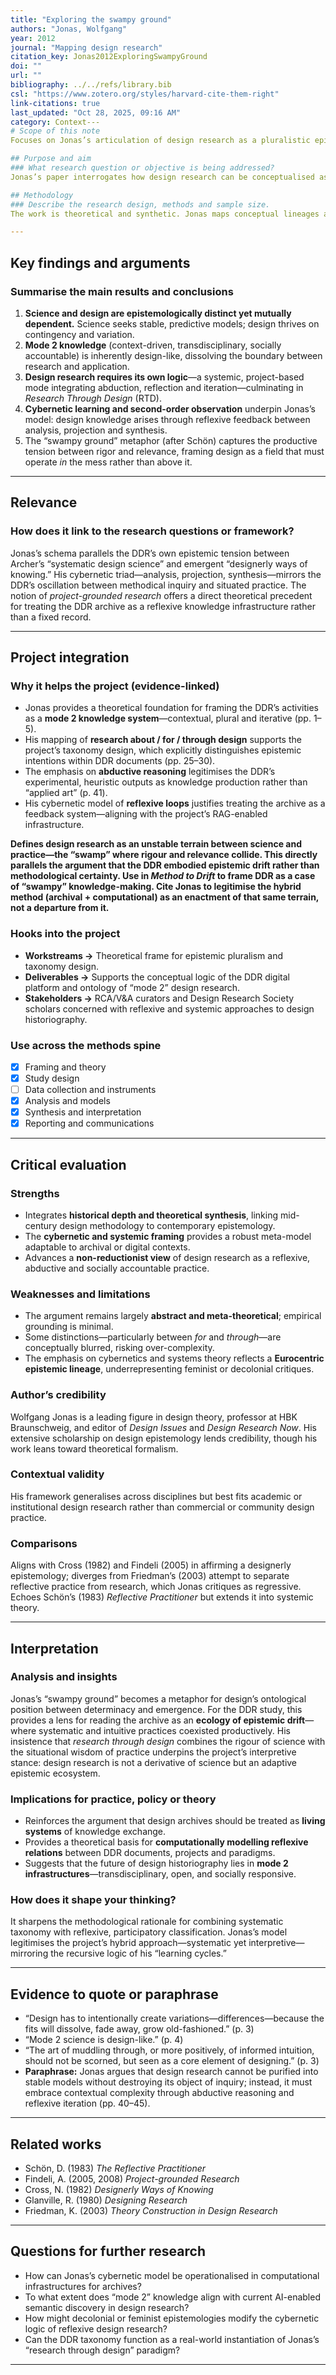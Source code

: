 ```yaml
---
title: "Exploring the swampy ground"
authors: "Jonas, Wolfgang"
year: 2012
journal: "Mapping design research"
citation_key: Jonas2012ExploringSwampyGround
doi: ""
url: ""
bibliography: ../../refs/library.bib
csl: "https://www.zotero.org/styles/harvard-cite-them-right"
link-citations: true
last_updated: "Oct 28, 2025, 09:16 AM"
category: Context---
# Scope of this note
Focuses on Jonas’s articulation of design research as a pluralistic epistemology, navigating between scientific rigour and designerly relevance. It connects directly to the DDR’s epistemic drift (1965–85) and supports the project’s taxonomy-led analysis of pluralism, reflexivity, and “designerly knowing.”

## Purpose and aim
### What research question or objective is being addressed?
Jonas’s paper interrogates how design research can be conceptualised as a distinct epistemological field rather than a derivative of science or art. He asks whether design research possesses its own “logic” of inquiry—what he calls a *clustering logic*—capable of integrating systematic and intuitive modes of knowledge. The objective is to clarify the structure of design research and to establish a framework for reconciling rigor (scientific) and relevance (designerly practice) in a single paradigm.

## Methodology
### Describe the research design, methods and sample size.
The work is theoretical and synthetic. Jonas maps conceptual lineages across key texts from the 1940s to 2000s (Weaver, Simon, Archer, Cross, Findeli, Schön, and Glanville), treating them as nodes in an evolving network. His method is a form of meta-theoretical cartography—constructing, testing and revising conceptual models that explain how design research produces knowledge. Rather than empirical data, the “evidence” lies in the comparative logic of frameworks (scientific, designerly, cybernetic, and transdisciplinary).  

---
```


## Key findings and arguments
### Summarise the main results and conclusions
1. **Science and design are epistemologically distinct yet mutually dependent.** Science seeks stable, predictive models; design thrives on contingency and variation.  
2. **Mode 2 knowledge** (context-driven, transdisciplinary, socially accountable) is inherently design-like, dissolving the boundary between research and application.  
3. **Design research requires its own logic**—a systemic, project-based mode integrating abduction, reflection and iteration—culminating in *Research Through Design* (RTD).  
4. **Cybernetic learning and second-order observation** underpin Jonas’s model: design knowledge arises through reflexive feedback between analysis, projection and synthesis.  
5. The “swampy ground” metaphor (after Schön) captures the productive tension between rigor and relevance, framing design as a field that must operate *in* the mess rather than above it.

---

## Relevance
### How does it link to the research questions or framework?
Jonas’s schema parallels the DDR’s own epistemic tension between Archer’s “systematic design science” and emergent “designerly ways of knowing.” His cybernetic triad—analysis, projection, synthesis—mirrors the DDR’s oscillation between methodical inquiry and situated practice. The notion of *project-grounded research* offers a direct theoretical precedent for treating the DDR archive as a reflexive knowledge infrastructure rather than a fixed record.

---

## Project integration
### Why it helps the project (evidence-linked)
- Jonas provides a theoretical foundation for framing the DDR’s activities as a **mode 2 knowledge system**—contextual, plural and iterative (pp. 1–5).  
- His mapping of **research about / for / through design** supports the project’s taxonomy design, which explicitly distinguishes epistemic intentions within DDR documents (pp. 25–30).  
- The emphasis on **abductive reasoning** legitimises the DDR’s experimental, heuristic outputs as knowledge production rather than “applied art” (p. 41).  
- His cybernetic model of **reflexive loops** justifies treating the archive as a feedback system—aligning with the project’s RAG-enabled infrastructure.  

**Defines design research as an unstable terrain between science and practice—the “swamp” where rigour and relevance collide. This directly parallels the argument that the DDR embodied epistemic drift rather than methodological certainty. Use in *Method to Drift* to frame DDR as a case of “swampy” knowledge-making. Cite Jonas to legitimise the hybrid method (archival + computational) as an enactment of that same terrain, not a departure from it.**

### Hooks into the project
- **Workstreams →** Theoretical frame for epistemic pluralism and taxonomy design.  
- **Deliverables →** Supports the conceptual logic of the DDR digital platform and ontology of “mode 2” design research.  
- **Stakeholders →** RCA/V&A curators and Design Research Society scholars concerned with reflexive and systemic approaches to design historiography.

### Use across the methods spine
- [x] Framing and theory  
- [x] Study design  
- [ ] Data collection and instruments  
- [x] Analysis and models  
- [x] Synthesis and interpretation  
- [x] Reporting and communications  

---

## Critical evaluation
### Strengths
- Integrates **historical depth and theoretical synthesis**, linking mid-century design methodology to contemporary epistemology.  
- The **cybernetic and systemic framing** provides a robust meta-model adaptable to archival or digital contexts.  
- Advances a **non-reductionist view** of design research as a reflexive, abductive and socially accountable practice.  

### Weaknesses and limitations
- The argument remains largely **abstract and meta-theoretical**; empirical grounding is minimal.  
- Some distinctions—particularly between *for* and *through*—are conceptually blurred, risking over-complexity.  
- The emphasis on cybernetics and systems theory reflects a **Eurocentric epistemic lineage**, underrepresenting feminist or decolonial critiques.

### Author’s credibility
Wolfgang Jonas is a leading figure in design theory, professor at HBK Braunschweig, and editor of *Design Issues* and *Design Research Now*. His extensive scholarship on design epistemology lends credibility, though his work leans toward theoretical formalism.

### Contextual validity
His framework generalises across disciplines but best fits academic or institutional design research rather than commercial or community design practice.

### Comparisons
Aligns with Cross (1982) and Findeli (2005) in affirming a designerly epistemology; diverges from Friedman’s (2003) attempt to separate reflective practice from research, which Jonas critiques as regressive. Echoes Schön’s (1983) *Reflective Practitioner* but extends it into systemic theory.

---

## Interpretation
### Analysis and insights
Jonas’s “swampy ground” becomes a metaphor for design’s ontological position between determinacy and emergence. For the DDR study, this provides a lens for reading the archive as an **ecology of epistemic drift**—where systematic and intuitive practices coexisted productively. His insistence that *research through design* combines the rigour of science with the situational wisdom of practice underpins the project’s interpretive stance: design research is not a derivative of science but an adaptive epistemic ecosystem.  

### Implications for practice, policy or theory
- Reinforces the argument that design archives should be treated as **living systems** of knowledge exchange.  
- Provides a theoretical basis for **computationally modelling reflexive relations** between DDR documents, projects and paradigms.  
- Suggests that the future of design historiography lies in **mode 2 infrastructures**—transdisciplinary, open, and socially responsive.

### How does it shape your thinking?
It sharpens the methodological rationale for combining systematic taxonomy with reflexive, participatory classification. Jonas’s model legitimises the project’s hybrid approach—systematic yet interpretive—mirroring the recursive logic of his “learning cycles.”

---

## Evidence to quote or paraphrase
- “Design has to intentionally create variations—differences—because the fits will dissolve, fade away, grow old-fashioned.” (p. 3)  
- “Mode 2 science is design-like.” (p. 4)  
- “The art of muddling through, or more positively, of informed intuition, should not be scorned, but seen as a core element of designing.” (p. 3)  
- **Paraphrase:** Jonas argues that design research cannot be purified into stable models without destroying its object of inquiry; instead, it must embrace contextual complexity through abductive reasoning and reflexive iteration (pp. 40–45).  

---

## Related works
- Schön, D. (1983) *The Reflective Practitioner*  
- Findeli, A. (2005, 2008) *Project-grounded Research*  
- Cross, N. (1982) *Designerly Ways of Knowing*  
- Glanville, R. (1980) *Designing Research*  
- Friedman, K. (2003) *Theory Construction in Design Research*  

---

## Questions for further research
- How can Jonas’s cybernetic model be operationalised in computational infrastructures for archives?  
- To what extent does “mode 2” knowledge align with current AI-enabled semantic discovery in design research?  
- How might decolonial or feminist epistemologies modify the cybernetic logic of reflexive design research?  
- Can the DDR taxonomy function as a real-world instantiation of Jonas’s “research through design” paradigm?  

---